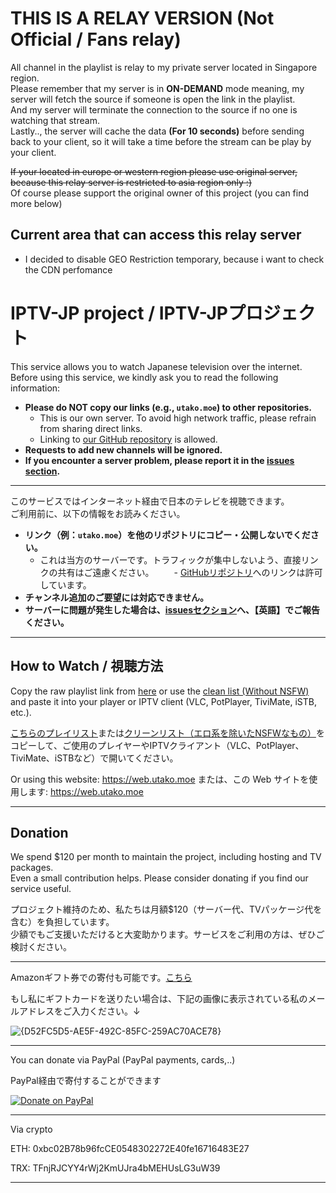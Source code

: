 # THIS IS A RELAY VERSION (Not Official / Fans relay)
All channel in the playlist is relay to my private server located in Singapore region.<br>
Please remember that my server is in **ON-DEMAND** mode meaning, my server will fetch the source if someone is open the link in the playlist.<br>
And my server will terminate the connection to the source if no one is watching that stream.<br>
Lastly.., the server will cache the data **(For 10 seconds)** before sending back to your client, so it will take a time before the stream can be play by your client.<br>

~~If your located in europe or western region please use original server, because this relay server is restricted to asia region only :)<br>~~
Of course please support the original owner of this project (you can find more below)

## Current area that can access this relay server
* I decided to disable GEO Restriction temporary, because i want to check the CDN perfomance

# IPTV-JP project / IPTV-JPプロジェクト

This service allows you to watch Japanese television over the internet.  
Before using this service, we kindly ask you to read the following information:

- **Please do NOT copy our links (e.g., `utako.moe`) to other repositories.**
  - This is our own server. To avoid high network traffic, please refrain from sharing direct links.
  - Linking to [our GitHub repository](https://github.com/luongz/iptv-jp) is allowed.
- **Requests to add new channels will be ignored.**
- **If you encounter a server problem, please report it in the [issues section](https://github.com/luongz/iptv-jp/issues/148).**

---

このサービスではインターネット経由で日本のテレビを視聴できます。  
ご利用前に、以下の情報をお読みください。

- **リンク（例：`utako.moe`）を他のリポジトリにコピー・公開しないでください。**
  - これは当方のサーバーです。トラフィックが集中しないよう、直接リンクの共有はご遠慮ください。
　　- [GitHubリポジトリ](https://github.com/luongz/iptv-jp)へのリンクは許可しています。
- **チャンネル追加のご要望には対応できません。**
- **サーバーに問題が発生した場合は、[issuesセクション](https://github.com/luongz/iptv-jp/issues/148)へ、【英語】でご報告ください。**

---

## How to Watch / 視聴方法

Copy the raw playlist link from [here](https://raw.githubusercontent.com/luongz/iptv-jp/refs/heads/main/jp.m3u) or use the [clean list (Without NSFW)](https://raw.githubusercontent.com/luongz/iptv-jp/refs/heads/main/jp_clean.m3u) and paste it into your player or IPTV client (VLC, PotPlayer, TiviMate, iSTB, etc.).

[こちらのプレイリスト](https://raw.githubusercontent.com/luongz/iptv-jp/refs/heads/main/jp.m3u)または[クリーンリスト（エロ系を除いたNSFWなもの）](https://raw.githubusercontent.com/luongz/iptv-jp/refs/heads/main/jp_clean.m3u)をコピーして、ご使用のプレイヤーやIPTVクライアント（VLC、PotPlayer、TiviMate、iSTBなど）で開いてください。

Or using this website: https://web.utako.moe
または、この Web サイトを使用します: https://web.utako.moe

---

## Donation

We spend $120 per month to maintain the project, including hosting and TV packages.  
Even a small contribution helps. Please consider donating if you find our service useful.

プロジェクト維持のため、私たちは月額$120（サーバー代、TVパッケージ代を含む）を負担しています。  
少額でもご支援いただけると大変助かります。サービスをご利用の方は、ぜひご検討ください。

---

Amazonギフト券での寄付も可能です。[こちら](https://www.amazon.co.jp/gp/product/B004N3APGO?th=1)

もし私にギフトカードを送りたい場合は、下記の画像に表示されている私のメールアドレスをご入力ください。↓

![{D52FC5D5-AE5F-492C-85FC-259AC70ACE78}](https://github.com/user-attachments/assets/eaeeae28-7b27-44c6-a0d8-f6df68a9f925)

---

You can donate via PayPal (PayPal payments, cards,..)

PayPal経由で寄付することができます

[![Donate on PayPal](https://villageatithaca.org/wp-content/uploads/2020/03/paypal-donate-button.png)](http://paypal.me/Tieptran1970)


---

Via crypto

ETH: 0xbc02B78b96fcCE0548302272E40fe16716483E27

TRX: TFnjRJCYY4rWj2KmUJra4bMEHUsLG3uW39

----
